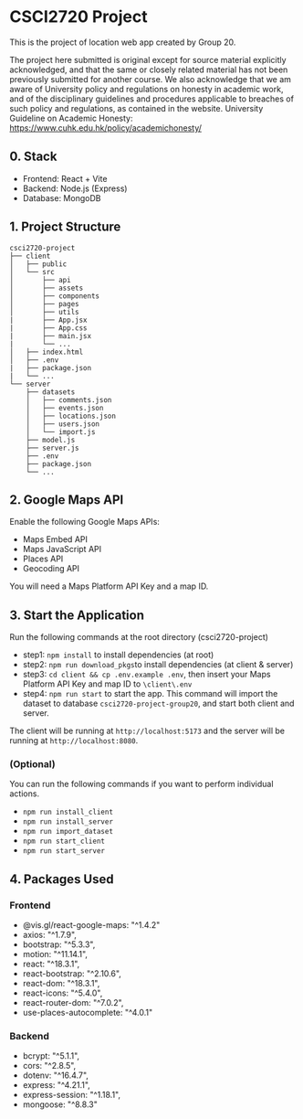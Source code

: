 # CSCI2720 Project
This is the project of location web app created by Group 20. 

The project here submitted is original except for source material explicitly acknowledged, and that the same or closely related material has not been previously submitted for another course. We also acknowledge that we am aware of University policy and regulations on honesty in academic work, and of the disciplinary guidelines and procedures applicable to breaches of such policy and regulations, as contained in the website. University Guideline on Academic Honesty: https://www.cuhk.edu.hk/policy/academichonesty/


## 0. Stack
- Frontend: React + Vite
- Backend: Node.js (Express)
- Database: MongoDB

## 1. Project Structure
```
csci2720-project
├── client
│   ├── public
│   └── src
│       ├── api
│       ├── assets
│       ├── components
│       ├── pages
│       ├── utils
|       ├── App.jsx
|       ├── App.css
|       ├── main.jsx
|       └── ...
│   ├── index.html
│   ├── .env
|   ├── package.json
|   └── ...
└── server
    ├── datasets
    │   ├── comments.json
    │   ├── events.json
    │   ├── locations.json
    │   ├── users.json
    │   └── import.js
    ├── model.js
    ├── server.js
    ├── .env
    ├── package.json
    └── ...
```

## 2. Google Maps API
Enable the following Google Maps APIs:
- Maps Embed API
- Maps JavaScript API
- Places API
- Geocoding API

You will need a Maps Platform API Key and a map ID.

## 3. Start the Application
Run the following commands at the root directory (csci2720-project)
- step1: `npm install` to install dependencies (at root)
- step2: `npm run download_pkgs`to install dependencies (at client & server)
- step3: `cd client && cp .env.example .env`, then insert your Maps Platform API Key and map ID to `\client\.env`
- step4: `npm run start` to start the app. This command will import the dataset to database `csci2720-project-group20`, and start both client and server. 

The client will be running at `http://localhost:5173` and the server will be running at `http://localhost:8080`.

### (Optional)
You can run the following commands if you want to perform individual actions.
- `npm run install_client`
- `npm run install_server`
- `npm run import_dataset`
- `npm run start_client`
- `npm run start_server`


## 4. Packages Used

### Frontend
- @vis.gl/react-google-maps: "^1.4.2"
- axios: "^1.7.9",
- bootstrap: "^5.3.3",
- motion: "^11.14.1",
- react: "^18.3.1",
- react-bootstrap: "^2.10.6",
- react-dom: "^18.3.1",
- react-icons: "^5.4.0",
- react-router-dom: "^7.0.2",
- use-places-autocomplete: "^4.0.1"

### Backend
- bcrypt: "^5.1.1",
- cors: "^2.8.5",
- dotenv: "^16.4.7",
- express: "^4.21.1",
- express-session: "^1.18.1",
- mongoose: "^8.8.3"